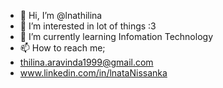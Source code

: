 - 👋 Hi, I’m @lnathilina
- 👀 I’m interested in lot of things :3
- 🌱 I’m currently learning Infomation Technology
- 📫 How to reach me;
-  thilina.aravinda1999@gmail.com
-  www.linkedin.com/in/lnataNissanka
